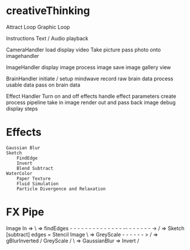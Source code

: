 creativeThinking
================

Attract Loop
	Graphic Loop

Instructions
	Text / Audio playback

CameraHandler
	load
	display video
	Take picture
	pass photo onto imagehandler

ImageHandler
	display image
	process image
	save image
	gallery view

BrainHandler
	initiate / setup mindwave
	record raw brain data
	process usable data
	pass on brain data

Effect Handler
	Turn on and off effects
	handle effect parameters
	create process pipeline
	take in image
	render out and pass back image
	debug display steps

Effects
=======
	Gaussian Blur
	Sketch
		FindEdge
		Invert
		Blend Subtract
	WaterColor
		Paper Texture
		Fluid Simulation
		Particle Divergence and Relaxation

FX Pipe
=======
Image In => \ 	=> findEdges - - - - - - - - - - - - - - -- - - - - - - -> / => Sketch [subtract] edges = Stencil Image
					   \  => GreyScale - - - - - - > / => gBlurInverted / GreyScale /
						  \ => GaussianBlur => Invert /



